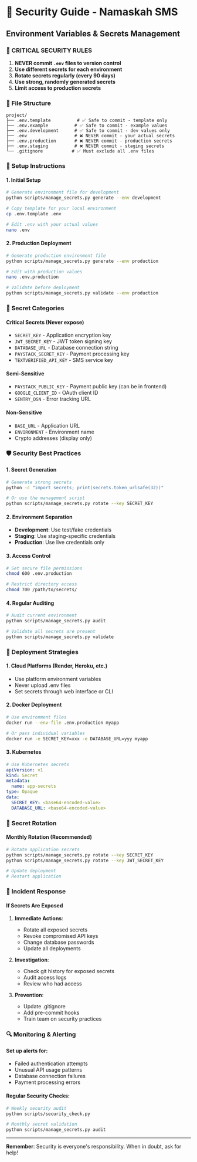 # 🔐 Security Guide - Namaskah SMS

## **Environment Variables & Secrets Management**

### **🚨 CRITICAL SECURITY RULES**

1. **NEVER commit `.env` files to version control**
2. **Use different secrets for each environment**
3. **Rotate secrets regularly (every 90 days)**
4. **Use strong, randomly generated secrets**
5. **Limit access to production secrets**

### **📁 File Structure**

```
project/
├── .env.template          # ✅ Safe to commit - template only
├── .env.example          # ✅ Safe to commit - example values
├── .env.development      # ✅ Safe to commit - dev values only
├── .env                  # ❌ NEVER commit - your actual secrets
├── .env.production       # ❌ NEVER commit - production secrets
├── .env.staging          # ❌ NEVER commit - staging secrets
└── .gitignore           # ✅ Must exclude all .env files
```

### **🔧 Setup Instructions**

#### **1. Initial Setup**
```bash
# Generate environment file for development
python scripts/manage_secrets.py generate --env development

# Copy template for your local environment
cp .env.template .env

# Edit .env with your actual values
nano .env
```

#### **2. Production Deployment**
```bash
# Generate production environment file
python scripts/manage_secrets.py generate --env production

# Edit with production values
nano .env.production

# Validate before deployment
python scripts/manage_secrets.py validate --env production
```

### **🔑 Secret Categories**

#### **Critical Secrets (Never expose)**
- `SECRET_KEY` - Application encryption key
- `JWT_SECRET_KEY` - JWT token signing key
- `DATABASE_URL` - Database connection string
- `PAYSTACK_SECRET_KEY` - Payment processing key
- `TEXTVERIFIED_API_KEY` - SMS service key

#### **Semi-Sensitive**
- `PAYSTACK_PUBLIC_KEY` - Payment public key (can be in frontend)
- `GOOGLE_CLIENT_ID` - OAuth client ID
- `SENTRY_DSN` - Error tracking URL

#### **Non-Sensitive**
- `BASE_URL` - Application URL
- `ENVIRONMENT` - Environment name
- Crypto addresses (display only)

### **🛡️ Security Best Practices**

#### **1. Secret Generation**
```bash
# Generate strong secrets
python -c "import secrets; print(secrets.token_urlsafe(32))"

# Or use the management script
python scripts/manage_secrets.py rotate --key SECRET_KEY
```

#### **2. Environment Separation**
- **Development**: Use test/fake credentials
- **Staging**: Use staging-specific credentials
- **Production**: Use live credentials only

#### **3. Access Control**
```bash
# Set secure file permissions
chmod 600 .env.production

# Restrict directory access
chmod 700 /path/to/secrets/
```

#### **4. Regular Auditing**
```bash
# Audit current environment
python scripts/manage_secrets.py audit

# Validate all secrets are present
python scripts/manage_secrets.py validate
```

### **🚀 Deployment Strategies**

#### **1. Cloud Platforms (Render, Heroku, etc.)**
- Use platform environment variables
- Never upload .env files
- Set secrets through web interface or CLI

#### **2. Docker Deployment**
```bash
# Use environment files
docker run --env-file .env.production myapp

# Or pass individual variables
docker run -e SECRET_KEY=xxx -e DATABASE_URL=yyy myapp
```

#### **3. Kubernetes**
```yaml
# Use Kubernetes secrets
apiVersion: v1
kind: Secret
metadata:
  name: app-secrets
type: Opaque
data:
  SECRET_KEY: <base64-encoded-value>
  DATABASE_URL: <base64-encoded-value>
```

### **🔄 Secret Rotation**

#### **Monthly Rotation (Recommended)**
```bash
# Rotate application secrets
python scripts/manage_secrets.py rotate --key SECRET_KEY
python scripts/manage_secrets.py rotate --key JWT_SECRET_KEY

# Update deployment
# Restart application
```

### **🚨 Incident Response**

#### **If Secrets Are Exposed**
1. **Immediate Actions**:
   - Rotate all exposed secrets
   - Revoke compromised API keys
   - Change database passwords
   - Update all deployments

2. **Investigation**:
   - Check git history for exposed secrets
   - Audit access logs
   - Review who had access

3. **Prevention**:
   - Update .gitignore
   - Add pre-commit hooks
   - Train team on security practices

### **🔍 Monitoring & Alerting**

#### **Set up alerts for**:
- Failed authentication attempts
- Unusual API usage patterns
- Database connection failures
- Payment processing errors

#### **Regular Security Checks**:
```bash
# Weekly security audit
python scripts/security_check.py

# Monthly secret validation
python scripts/manage_secrets.py audit
```

---

**Remember**: Security is everyone's responsibility. When in doubt, ask for help!
